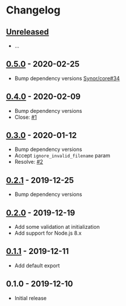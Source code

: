 # Changelog

## [Unreleased]

- ...

## [0.5.0] - 2020-02-25

- Bump dependency versions [Synor/core#34](https://github.com/Synor/core/issues/34)

## [0.4.0] - 2020-02-09

- Bump dependency versions
- Close: [#1](https://github.com/Synor/source-file/issues/1)

## [0.3.0] - 2020-01-12

- Bump dependency versions
- Accept `ignore_invalid_filename` param
- Resolve: [#2](https://github.com/Synor/source-file/issues/2)

## [0.2.1] - 2019-12-25

- Bump dependency versions

## [0.2.0] - 2019-12-19

- Add some validation at initialization
- Add support for Node.js 8.x

## [0.1.1] - 2019-12-11

- Add default export

## 0.1.0 - 2019-12-10

- Initial release

[unreleased]: https://github.com/Synor/source-file/compare/0.5.0...HEAD
[0.5.0]: https://github.com/Synor/source-file/compare/0.4.0...0.5.0
[0.4.0]: https://github.com/Synor/source-file/compare/0.3.0...0.4.0
[0.3.0]: https://github.com/Synor/source-file/compare/0.2.1...0.3.0
[0.2.1]: https://github.com/Synor/source-file/compare/0.2.0...0.2.1
[0.2.0]: https://github.com/Synor/source-file/compare/0.1.1...0.2.0
[0.1.1]: https://github.com/Synor/source-file/compare/0.1.0...0.1.1
